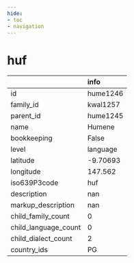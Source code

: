 ```yaml
---
hide:
- toc
- navigation
---
```

# huf
|                      | info     |
|:---------------------|:---------|
| id                   | hume1246 |
| family_id            | kwal1257 |
| parent_id            | hume1245 |
| name                 | Humene   |
| bookkeeping          | False    |
| level                | language |
| latitude             | -9.70693 |
| longitude            | 147.562  |
| iso639P3code         | huf      |
| description          | nan      |
| markup_description   | nan      |
| child_family_count   | 0        |
| child_language_count | 0        |
| child_dialect_count  | 2        |
| country_ids          | PG       |